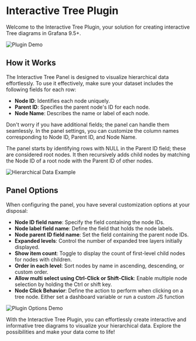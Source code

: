 # Interactive Tree Plugin

Welcome to the Interactive Tree Plugin, your solution for creating interactive Tree diagrams in Grafana 9.5+.

![Plugin Demo](https://equansdatahub.azureedge.net/grafana-tree-panel/tree-usage-demo.gif)

## How it Works

The Interactive Tree Panel is designed to visualize hierarchical data effortlessly. To use it effectively, make sure your dataset includes the following fields for each row:

- **Node ID**: Identifies each node uniquely.
- **Parent ID**: Specifies the parent node's ID for each node.
- **Node Name**: Describes the name or label of each node.

Don't worry if you have additional fields; the panel can handle them seamlessly. In the panel settings, you can customize the column names corresponding to Node ID, Parent ID, and Node Name.

The panel starts by identifying rows with NULL in the Parent ID field; these are considered root nodes. It then recursively adds child nodes by matching the Node ID of a root node with the Parent ID of other nodes.

![Hierarchical Data Example](https://equansdatahub.azureedge.net/grafana-tree-panel/hierarchical-tree-data-example.PNG)

## Panel Options

When configuring the panel, you have several customization options at your disposal:

- **Node ID field name**: Specify the field containing the node IDs.
- **Node label field name**: Define the field that holds the node labels.
- **Node parent ID field name**: Set the field containing the parent node IDs.
- **Expanded levels**: Control the number of expanded tree layers initially displayed.
- **Show item count**: Toggle to display the count of first-level child nodes for nodes with children.
- **Order in each level**: Sort nodes by name in ascending, descending, or custom order.
- **Allow multi select using Ctrl-Click or Shift-Click**: Enable multiple node selection by holding the Ctrl or shift key.
- **Node Click Behavior**: Define the action to perform when clicking on a tree node. Either set a dashboard variable or run a custom JS function

![Plugin Options Demo](https://equansdatahub.azureedge.net/grafana-tree-panel/equans-grafana-tree-plugin-options-demo.gif)

With the Interactive Tree Plugin, you can effortlessly create interactive and informative tree diagrams to visualize your hierarchical data. Explore the possibilities and make your data come to life!
